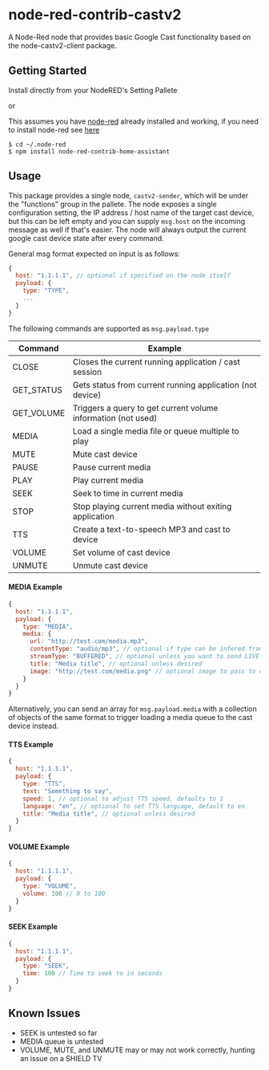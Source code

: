 # node-red-contrib-castv2

A Node-Red node that provides basic Google Cast functionality based on the node-castv2-client package.

## Getting Started

Install directly from your NodeRED's Setting Pallete

or

This assumes you have [node-red](http://nodered.org/) already installed and working, if you need to install node-red see [here](http://nodered.org/docs/getting-started/installation)

```shell
$ cd ~/.node-red
$ npm install node-red-contrib-home-assistant
```
## Usage

This package provides a single node, `castv2-sender`, which will be under the "functions" group in the pallete. The node exposes a single configuration setting, the IP address / host name of the target cast device, but this can be left empty and you can supply `msg.host` on the incoming message as well if that's easier. The node will always output the current google cast device state after every command.

General msg format expected on input is as follows:

```js
{
  host: "1.1.1.1", // optional if specified on the node itself
  payload: {
    type: "TYPE",
    ...
  }
}
```

The following commands are supported as `msg.payload.type`

| Command    | Example                                                          |
|------------|------------------------------------------------------------------|
| CLOSE      | Closes the current running application / cast session            |
| GET_STATUS | Gets status from current running application (not device)        |
| GET_VOLUME | Triggers a query to get current volume information (not used)    |
| MEDIA      | Load a single media file or queue multiple to play               |
| MUTE       | Mute cast device                                                 |
| PAUSE      | Pause current media                                              |
| PLAY       | Play current media                                               |
| SEEK       | Seek to time in current media                                    |
| STOP       | Stop playing current media without exiting application           |
| TTS        | Create a text-to-speech MP3 and cast to device                   |
| VOLUME     | Set volume of cast device                                        |
| UNMUTE     | Unmute cast device                                               |

#### MEDIA Example

```js
{
  host: "1.1.1.1",
  payload: {
    type: "MEDIA",
    media: {
      url: "http://test.com/media.mp3",
      contentType: "audio/mp3", // optional if type can be infered from url file type
      streamType: "BUFFERED", // optional unless you want to send LIVE instead
      title: "Media title", // optional unless desired
      image: "http://test.com/media.png" // optional image to pass to cast device for icon, etc.
    }
  }
}
```

Alternatively, you can send an array for `msg.payload.media` with a collection of objects of the same format to trigger loading a media queue to the cast device instead.

#### TTS Example

```js
{
  host: "1.1.1.1",
  payload: {
    type: "TTS",
    text: "Something to say",
    speed: 1, // optional to adjust TTS speed, defaults to 1
    language: "en", // optional to set TTS language, default to en
    title: "Media title", // optional unless desired
  }
}
```

#### VOLUME Example

```js
{
  host: "1.1.1.1",
  payload: {
    type: "VOLUME",
    volume: 100 // 0 to 100
  }
}
```

#### SEEK Example

```js
{
  host: "1.1.1.1",
  payload: {
    type: "SEEK",
    time: 100 // Time to seek to in seconds
  }
}
```

## Known Issues
- SEEK is untested so far
- MEDIA queue is untested
- VOLUME, MUTE, and UNMUTE may or may not work correctly, hunting an issue on a SHIELD TV

